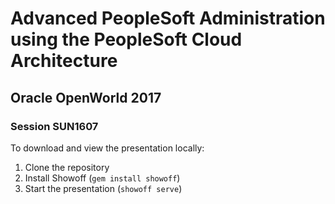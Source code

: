 # Advanced PeopleSoft Administration using the PeopleSoft Cloud Architecture

## Oracle OpenWorld 2017
### Session SUN1607

To download and view the presentation locally:

1. Clone the repository
1. Install Showoff (`gem install showoff`)
1. Start the presentation (`showoff serve`)

